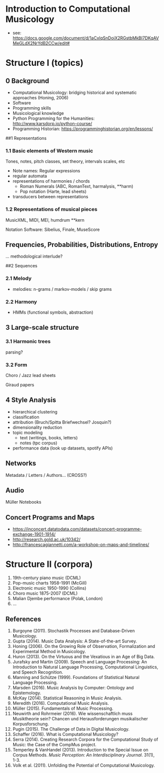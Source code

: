 # Introduction to Computational Musicology

- see: https://docs.google.com/document/d/1aCxlqSnDoiX2RGstbMkBI7DKqAVMeGLdX2NrYdB2CCw/edit#

# Structure I (topics)

## 0 Background

- Computational Musicology: bridging historical and systematic approaches (Honing, 2006)
- Software
- Programming skills
- Musicological knowledge 
- Python Programming for the Humanities: http://www.karsdorp.io/python-course/ 
- Programming Historian: https://programminghistorian.org/en/lessons/

##1 Representations

### 1.1 Basic elements of Western music

Tones, notes, pitch classes, set theory, intervals scales, etc

- Note names: Regular expressions
- regular automata
- representations of harmonies / chords
  - Roman Numerals (ABC, RomanText, harmalysis, **harm)
  - Pop notation (Harte, lead sheets)
- transducers between representations

### 1.2 Representations of musical pieces

MusicXML, MIDI, MEI, humdrum **kern

Notation Software: Sibelius, Finale, MuseScore

## Frequencies, Probabilities, Distributions, Entropy  

... methodological interlude?

##2  Sequences

### 2.1 Melody

- melodies: n-grams / markov-models / skip grams

### 2.2 Harmony

- HMMs (functional symbols, abstraction)

## 3 Large-scale structure

### 3.1 Harmonic trees

parsing?

### 3.2 Form

Choro / Jazz lead sheets

Giraud papers

## 4 Style Analysis

- hierarchical clustering
- classification
- attribution (Bruch/Spitta Briefwechsel? Josquin?)
- dimensionality reduction
- topic modeling 
  - text (writings, books, letters)
  - notes (tpc corpus)
- performance data (look up datasets, spotify APIs)

## Networks

Metadata / Letters / Authors... (CROSS?)



## Audio

Müller Notebooks


## Concert Programs and Maps

- https://inconcert.datatodata.com/datasets/concert-programme-exchange-1901-1914/
- http://research.gold.ac.uk/10342/
- http://francescagiannetti.com/a-workshop-on-maps-and-timelines/


# Structure II (corpora)

1. 19th-century piano music (DCML)
2. Pop-music charts 1958-1991 (McGill)
3. Electronic music 1950-1990 (Collins)
4. Choro music 1875-2007 (DCML)
5. Malian Djembe performance (Polak, London)
6. ...



## References

1. Burgoyne (2011). Stochastik Processes and Database-Driven Musicology.
2. Gupta (2014). Music Data Analysis: A State-of-the-art Survey.
3. Honing (2006). On the Growing Role of Observation, Formalization and Experimental Method in Musicology.
4. Huron (2013). On the Virtuous and the Vexatious in an Age of Big Data.
5. Jurafsky and Martin (2009). Speech and Language Processing: An Introduction to Natural Language Processing, Computational Linguistics, and Speech Recognition. 
6. Manning and Schütze (1999). Foundations of Statistical Natural Language Processing. 
7. Marsden (2016). Music Analysis by Computer: Ontology and Epistemology.
8. McKay (2014). Statistical Reasoning in Music Analysis. 
9. Meredith (2016). Computational Music Analysis.
10. Müller (2015). Fundamentals of Music Processing.
11. Neuwirth and Rohrmeier (2016). Wie wissenschaftlich muss Musiktheorie sein? Chancen und Herausforderungen musikalischer Korpusforschung. 
12. Pugin (2015). The Challenge of Data in Digital Musicology.
13. Schaffer (2016). What is Computational Musicology?
14. Serra (2014). Creating Research Corpora for the Computational Study of Music: the Case of the CompMus project.
14. Temperley & VanHandel (2013). Introduction to the Special Issue on Corpus Methods. *Music Perception: An Interdisciplinary Journal*. 31(1), 1-3. 
15. Volk et al. (2011). Unfolding the Potential of Computational Musicology.